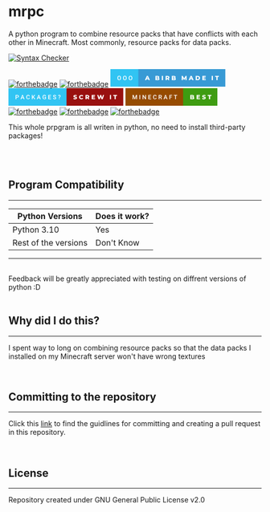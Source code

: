# mrpc

A python program to combine resource packs that have conflicts with each other in Minecraft. Most commonly, resource packs for data packs.

[![Syntax Checker](https://github.com/EpicBirb/mrpc/actions/workflows/syntax.yml/badge.svg)](https://github.com/EpicBirb/mrpc/actions/workflows/syntax.yml)

[![forthebadge](https://forthebadge.com/images/badges/powered-by-electricity.svg)](https://forthebadge.com) [![forthebadge](https://forthebadge.com/images/badges/built-with-love.svg)](https://forthebadge.com) <svg xmlns="http://www.w3.org/2000/svg" width="228.87" height="35" viewBox="0 0 228.87 35"><rect class="svg__rect" x="0" y="0" width="57.620000000000005" height="35" fill="#31C4F3"/><rect class="svg__rect" x="55.620000000000005" y="0" width="173.25" height="35" fill="#389AD5"/><path class="svg__text" d="M13.95 18.00L13.95 18.00L13.95 17.52Q13.95 16.28 14.39 15.32Q14.83 14.37 15.64 13.86Q16.44 13.35 17.49 13.35Q18.53 13.35 19.34 13.85Q20.14 14.35 20.58 15.29Q21.02 16.23 21.03 17.48L21.03 17.48L21.03 17.96Q21.03 19.21 20.59 20.16Q20.16 21.10 19.35 21.61Q18.55 22.12 17.50 22.12L17.50 22.12Q16.46 22.12 15.65 21.61Q14.84 21.10 14.40 20.17Q13.95 19.23 13.95 18.00ZM15.43 17.46L15.43 17.96Q15.43 19.36 15.98 20.13Q16.53 20.90 17.50 20.90L17.50 20.90Q18.48 20.90 19.01 20.15Q19.54 19.40 19.54 17.96L19.54 17.96L19.54 17.51Q19.54 16.09 19.01 15.34Q18.47 14.58 17.49 14.58L17.49 14.58Q16.53 14.58 15.98 15.33Q15.44 16.09 15.43 17.46L15.43 17.46ZM25.22 18.00L25.22 18.00L25.22 17.52Q25.22 16.28 25.66 15.32Q26.11 14.37 26.91 13.86Q27.72 13.35 28.76 13.35Q29.80 13.35 30.61 13.85Q31.41 14.35 31.85 15.29Q32.29 16.23 32.30 17.48L32.30 17.48L32.30 17.96Q32.30 19.21 31.87 20.16Q31.43 21.10 30.63 21.61Q29.82 22.12 28.77 22.12L28.77 22.12Q27.73 22.12 26.92 21.61Q26.11 21.10 25.67 20.17Q25.23 19.23 25.22 18.00ZM26.70 17.46L26.70 17.96Q26.70 19.36 27.25 20.13Q27.80 20.90 28.77 20.90L28.77 20.90Q29.76 20.90 30.29 20.15Q30.82 19.40 30.82 17.96L30.82 17.96L30.82 17.51Q30.82 16.09 30.28 15.34Q29.74 14.58 28.76 14.58L28.76 14.58Q27.80 14.58 27.26 15.33Q26.72 16.09 26.70 17.46L26.70 17.46ZM36.49 18.00L36.49 18.00L36.49 17.52Q36.49 16.28 36.94 15.32Q37.38 14.37 38.18 13.86Q38.99 13.35 40.03 13.35Q41.08 13.35 41.88 13.85Q42.69 14.35 43.13 15.29Q43.57 16.23 43.57 17.48L43.57 17.48L43.57 17.96Q43.57 19.21 43.14 20.16Q42.71 21.10 41.90 21.61Q41.09 22.12 40.05 22.12L40.05 22.12Q39.01 22.12 38.20 21.61Q37.39 21.10 36.94 20.17Q36.50 19.23 36.49 18.00ZM37.98 17.46L37.98 17.96Q37.98 19.36 38.52 20.13Q39.07 20.90 40.05 20.90L40.05 20.90Q41.03 20.90 41.56 20.15Q42.09 19.40 42.09 17.96L42.09 17.96L42.09 17.51Q42.09 16.09 41.55 15.34Q41.02 14.58 40.03 14.58L40.03 14.58Q39.07 14.58 38.53 15.33Q37.99 16.09 37.98 17.46L37.98 17.46Z" fill="#FFFFFF"/><path class="svg__text" d="M71.23 22L68.80 22L72.51 13.60L74.85 13.60L78.57 22L76.10 22L75.44 20.37L71.89 20.37L71.23 22ZM73.66 15.93L72.58 18.61L74.74 18.61L73.66 15.93ZM94.24 22L89.69 22L89.69 13.60L94.00 13.60Q95.60 13.60 96.44 14.19Q97.28 14.79 97.28 15.79L97.28 15.79Q97.28 16.39 96.99 16.87Q96.69 17.34 96.15 17.62L96.15 17.62Q96.87 17.87 97.28 18.41Q97.69 18.94 97.69 19.70L97.69 19.70Q97.69 20.80 96.80 21.40Q95.91 22 94.24 22L94.24 22ZM92.05 18.58L92.05 20.28L94.04 20.28Q95.29 20.28 95.29 19.43L95.29 19.43Q95.29 18.58 94.04 18.58L94.04 18.58L92.05 18.58ZM92.05 15.31L92.05 16.94L93.68 16.94Q94.88 16.94 94.88 16.12L94.88 16.12Q94.88 15.31 93.68 15.31L93.68 15.31L92.05 15.31ZM104.78 22L102.40 22L102.40 13.60L104.78 13.60L104.78 22ZM112.34 22L109.96 22L109.96 13.60L113.80 13.60Q114.94 13.60 115.78 13.98Q116.62 14.35 117.08 15.06Q117.53 15.76 117.53 16.71L117.53 16.71Q117.53 17.62 117.10 18.30Q116.68 18.98 115.89 19.36L115.89 19.36L117.70 22L115.15 22L113.63 19.77L112.34 19.77L112.34 22ZM112.34 15.47L112.34 17.93L113.65 17.93Q114.39 17.93 114.76 17.61Q115.13 17.29 115.13 16.71L115.13 16.71Q115.13 16.12 114.76 15.79Q114.39 15.47 113.65 15.47L113.65 15.47L112.34 15.47ZM126.86 22L122.32 22L122.32 13.60L126.62 13.60Q128.23 13.60 129.07 14.19Q129.91 14.79 129.91 15.79L129.91 15.79Q129.91 16.39 129.61 16.87Q129.32 17.34 128.78 17.62L128.78 17.62Q129.50 17.87 129.90 18.41Q130.31 18.94 130.31 19.70L130.31 19.70Q130.31 20.80 129.42 21.40Q128.54 22 126.86 22L126.86 22ZM124.68 18.58L124.68 20.28L126.67 20.28Q127.92 20.28 127.92 19.43L127.92 19.43Q127.92 18.58 126.67 18.58L126.67 18.58L124.68 18.58ZM124.68 15.31L124.68 16.94L126.30 16.94Q127.51 16.94 127.51 16.12L127.51 16.12Q127.51 15.31 126.30 15.31L126.30 15.31L124.68 15.31ZM144.20 22L142.00 22L142.00 13.60L143.96 13.60L146.91 18.45L149.79 13.60L151.75 13.60L151.77 22L149.59 22L149.57 17.55L147.40 21.17L146.35 21.17L144.20 17.67L144.20 22ZM158.35 22L155.92 22L159.63 13.60L161.98 13.60L165.69 22L163.22 22L162.56 20.37L159.01 20.37L158.35 22ZM160.79 15.93L159.70 18.61L161.86 18.61L160.79 15.93ZM173.82 22L169.84 22L169.84 13.60L173.82 13.60Q175.20 13.60 176.27 14.12Q177.33 14.63 177.92 15.58Q178.51 16.53 178.51 17.80L178.51 17.80Q178.51 19.07 177.92 20.02Q177.33 20.97 176.27 21.48Q175.20 22 173.82 22L173.82 22ZM172.22 15.50L172.22 20.10L173.72 20.10Q174.80 20.10 175.46 19.49Q176.11 18.88 176.11 17.80L176.11 17.80Q176.11 16.72 175.46 16.11Q174.80 15.50 173.72 15.50L173.72 15.50L172.22 15.50ZM189.98 22L183.24 22L183.24 13.60L189.83 13.60L189.83 15.44L185.59 15.44L185.59 16.85L189.33 16.85L189.33 18.63L185.59 18.63L185.59 20.17L189.98 20.17L189.98 22ZM204.14 22L201.76 22L201.76 13.60L204.14 13.60L204.14 22ZM211.11 15.48L208.52 15.48L208.52 13.60L216.05 13.60L216.05 15.48L213.48 15.48L213.48 22L211.11 22L211.11 15.48Z" fill="#FFFFFF" x="68.62"/></svg> <svg xmlns="http://www.w3.org/2000/svg" width="228.70000000000002" height="35" viewBox="0 0 228.70000000000002 35"><rect class="svg__rect" x="0" y="0" width="117.66" height="35" fill="#31C4F3"/><rect class="svg__rect" x="115.66" y="0" width="113.04000000000002" height="35" fill="#99100F"/><path class="svg__text" d="M15.70 22L14.22 22L14.22 13.47L17.48 13.47Q18.91 13.47 19.75 14.21Q20.59 14.96 20.59 16.18L20.59 16.18Q20.59 17.44 19.77 18.13Q18.95 18.83 17.46 18.83L17.46 18.83L15.70 18.83L15.70 22ZM15.70 14.66L15.70 17.64L17.48 17.64Q18.27 17.64 18.69 17.27Q19.10 16.90 19.10 16.19L19.10 16.19Q19.10 15.50 18.68 15.09Q18.26 14.68 17.52 14.66L17.52 14.66L15.70 14.66ZM25.65 22L24.11 22L27.34 13.47L28.67 13.47L31.89 22L30.35 22L29.65 20.01L26.35 20.01L25.65 22ZM28.00 15.28L26.76 18.82L29.23 18.82L28.00 15.28ZM35.58 18.19L35.58 18.19L35.58 17.39Q35.58 16.19 36.01 15.27Q36.44 14.35 37.24 13.85Q38.04 13.35 39.08 13.35L39.08 13.35Q40.50 13.35 41.36 14.12Q42.22 14.89 42.36 16.29L42.36 16.29L40.88 16.29Q40.78 15.37 40.35 14.96Q39.92 14.55 39.08 14.55L39.08 14.55Q38.12 14.55 37.60 15.26Q37.08 15.96 37.07 17.33L37.07 17.33L37.07 18.09Q37.07 19.47 37.56 20.20Q38.06 20.92 39.01 20.92L39.01 20.92Q39.89 20.92 40.33 20.53Q40.77 20.14 40.88 19.22L40.88 19.22L42.36 19.22Q42.23 20.59 41.35 21.35Q40.47 22.12 39.01 22.12L39.01 22.12Q37.99 22.12 37.22 21.63Q36.44 21.15 36.02 20.26Q35.60 19.37 35.58 18.19ZM48.15 22L46.67 22L46.67 13.47L48.15 13.47L48.15 17.47L48.98 16.46L51.47 13.47L53.26 13.47L50.09 17.25L53.45 22L51.69 22L49.12 18.31L48.15 19.34L48.15 22ZM58.00 22L56.46 22L59.69 13.47L61.02 13.47L64.24 22L62.70 22L62.00 20.01L58.70 20.01L58.00 22ZM60.35 15.28L59.11 18.82L61.58 18.82L60.35 15.28ZM67.95 18.13L67.95 18.13L67.95 17.46Q67.95 15.53 68.88 14.44Q69.81 13.35 71.46 13.35L71.46 13.35Q72.89 13.35 73.72 14.05Q74.56 14.76 74.73 16.08L74.73 16.08L73.28 16.08Q73.03 14.54 71.49 14.54L71.49 14.54Q70.50 14.54 69.98 15.26Q69.46 15.98 69.44 17.37L69.44 17.37L69.44 18.02Q69.44 19.40 70.02 20.17Q70.61 20.93 71.64 20.93L71.64 20.93Q72.78 20.93 73.26 20.42L73.26 20.42L73.26 18.75L71.50 18.75L71.50 17.62L74.74 17.62L74.74 20.89Q74.28 21.50 73.46 21.81Q72.64 22.12 71.59 22.12L71.59 22.12Q70.52 22.12 69.69 21.63Q68.87 21.14 68.42 20.24Q67.97 19.33 67.95 18.13ZM84.93 22L79.36 22L79.36 13.47L84.89 13.47L84.89 14.66L80.84 14.66L80.84 17.02L84.34 17.02L84.34 18.19L80.84 18.19L80.84 20.82L84.93 20.82L84.93 22ZM88.70 19.42L88.70 19.42L90.18 19.42Q90.18 20.15 90.66 20.55Q91.14 20.95 92.04 20.95L92.04 20.95Q92.81 20.95 93.20 20.63Q93.59 20.32 93.59 19.80L93.59 19.80Q93.59 19.24 93.19 18.94Q92.80 18.63 91.77 18.32Q90.73 18.01 90.13 17.63L90.13 17.63Q88.96 16.90 88.96 15.72L88.96 15.72Q88.96 14.69 89.80 14.02Q90.64 13.35 91.98 13.35L91.98 13.35Q92.87 13.35 93.57 13.68Q94.27 14.01 94.67 14.61Q95.06 15.22 95.06 15.96L95.06 15.96L93.59 15.96Q93.59 15.29 93.17 14.91Q92.75 14.54 91.97 14.54L91.97 14.54Q91.24 14.54 90.84 14.85Q90.44 15.16 90.44 15.71L90.44 15.71Q90.44 16.18 90.88 16.50Q91.31 16.81 92.31 17.10Q93.30 17.40 93.90 17.78Q94.51 18.16 94.79 18.65Q95.07 19.13 95.07 19.79L95.07 19.79Q95.07 20.86 94.25 21.49Q93.44 22.12 92.04 22.12L92.04 22.12Q91.11 22.12 90.33 21.77Q89.56 21.43 89.13 20.83Q88.70 20.22 88.70 19.42ZM100.27 15.60L98.84 15.60Q98.86 14.56 99.55 13.96Q100.24 13.35 101.39 13.35L101.39 13.35Q102.56 13.35 103.22 13.95Q103.88 14.55 103.88 15.62L103.88 15.62Q103.88 16.57 102.99 17.50L102.99 17.50L102.27 18.21Q101.89 18.65 101.87 19.49L101.87 19.49L100.54 19.49Q100.54 18.71 100.74 18.25Q100.93 17.79 101.50 17.23Q102.07 16.68 102.22 16.45L102.22 16.45Q102.46 16.09 102.46 15.67L102.46 15.67Q102.46 15.12 102.19 14.83Q101.91 14.54 101.39 14.54L101.39 14.54Q100.88 14.54 100.58 14.83Q100.27 15.11 100.27 15.60L100.27 15.60ZM100.44 21.31L100.44 21.31Q100.44 20.97 100.66 20.75Q100.88 20.54 101.25 20.54L101.25 20.54Q101.62 20.54 101.84 20.76Q102.06 20.98 102.06 21.31L102.06 21.31Q102.06 21.64 101.84 21.85Q101.63 22.07 101.25 22.07Q100.86 22.07 100.65 21.85Q100.44 21.64 100.44 21.31Z" fill="#FFFFFF"/><path class="svg__text" d="M129.26 21.24L129.26 21.24L130.04 19.49Q130.60 19.86 131.35 20.09Q132.09 20.32 132.81 20.32L132.81 20.32Q134.18 20.32 134.18 19.64L134.18 19.64Q134.18 19.28 133.79 19.11Q133.40 18.93 132.54 18.74L132.54 18.74Q131.59 18.53 130.95 18.30Q130.32 18.06 129.86 17.55Q129.41 17.03 129.41 16.16L129.41 16.16Q129.41 15.39 129.83 14.77Q130.25 14.15 131.08 13.79Q131.92 13.43 133.12 13.43L133.12 13.43Q133.95 13.43 134.76 13.62Q135.56 13.80 136.18 14.17L136.18 14.17L135.44 15.93Q134.24 15.28 133.11 15.28L133.11 15.28Q132.40 15.28 132.08 15.49Q131.76 15.70 131.76 16.04L131.76 16.04Q131.76 16.37 132.14 16.54Q132.53 16.71 133.38 16.89L133.38 16.89Q134.34 17.10 134.97 17.33Q135.60 17.56 136.06 18.07Q136.52 18.58 136.52 19.46L136.52 19.46Q136.52 20.21 136.10 20.83Q135.68 21.44 134.84 21.80Q134.00 22.17 132.80 22.17L132.80 22.17Q131.78 22.17 130.82 21.92Q129.86 21.67 129.26 21.24ZM140.67 17.80L140.67 17.80Q140.67 16.54 141.27 15.54Q141.87 14.55 142.92 13.99Q143.97 13.43 145.29 13.43L145.29 13.43Q146.44 13.43 147.36 13.84Q148.29 14.25 148.90 15.02L148.90 15.02L147.39 16.39Q146.58 15.40 145.41 15.40L145.41 15.40Q144.72 15.40 144.19 15.70Q143.66 16 143.36 16.54Q143.07 17.09 143.07 17.80L143.07 17.80Q143.07 18.51 143.36 19.05Q143.66 19.60 144.19 19.90Q144.72 20.20 145.41 20.20L145.41 20.20Q146.58 20.20 147.39 19.22L147.39 19.22L148.90 20.58Q148.29 21.35 147.37 21.76Q146.44 22.17 145.29 22.17L145.29 22.17Q143.97 22.17 142.92 21.61Q141.87 21.05 141.27 20.05Q140.67 19.06 140.67 17.80ZM155.82 22L153.44 22L153.44 13.60L157.28 13.60Q158.42 13.60 159.26 13.98Q160.10 14.35 160.56 15.06Q161.01 15.76 161.01 16.71L161.01 16.71Q161.01 17.62 160.59 18.30Q160.16 18.98 159.37 19.36L159.37 19.36L161.18 22L158.63 22L157.11 19.77L155.82 19.77L155.82 22ZM155.82 15.47L155.82 17.93L157.13 17.93Q157.87 17.93 158.24 17.61Q158.61 17.29 158.61 16.71L158.61 16.71Q158.61 16.12 158.24 15.79Q157.87 15.47 157.13 15.47L157.13 15.47L155.82 15.47ZM172.55 22L165.80 22L165.80 13.60L172.39 13.60L172.39 15.44L168.16 15.44L168.16 16.85L171.89 16.85L171.89 18.63L168.16 18.63L168.16 20.17L172.55 20.17L172.55 22ZM179.43 22L176.71 13.60L179.15 13.60L180.84 18.96L182.62 13.60L184.80 13.60L186.50 19.01L188.26 13.60L190.53 13.60L187.80 22L185.26 22L183.65 16.89L181.97 22L179.43 22ZM204.39 22L202.01 22L202.01 13.60L204.39 13.60L204.39 22ZM211.36 15.48L208.77 15.48L208.77 13.60L216.30 13.60L216.30 15.48L213.73 15.48L213.73 22L211.36 22L211.36 15.48Z" fill="#FFFFFF" x="128.66"/></svg> <svg xmlns="http://www.w3.org/2000/svg" width="183.05" height="35" viewBox="0 0 183.05 35"><rect class="svg__rect" x="0" y="0" width="116.81" height="35" fill="#964B00"/><rect class="svg__rect" x="114.81" y="0" width="68.24000000000001" height="35" fill="#3E9C11"/><path class="svg__text" d="M15.69 22L14.22 22L14.22 13.47L16.14 13.47L18.60 20.01L21.06 13.47L22.97 13.47L22.97 22L21.49 22L21.49 19.19L21.64 15.43L19.12 22L18.06 22L15.55 15.43L15.69 19.19L15.69 22ZM29.28 22L27.80 22L27.80 13.47L29.28 13.47L29.28 22ZM35.57 22L34.09 22L34.09 13.47L35.57 13.47L39.38 19.54L39.38 13.47L40.85 13.47L40.85 22L39.37 22L35.57 15.95L35.57 22ZM51.17 22L45.59 22L45.59 13.47L51.13 13.47L51.13 14.66L47.08 14.66L47.08 17.02L50.58 17.02L50.58 18.19L47.08 18.19L47.08 20.82L51.17 20.82L51.17 22ZM55.10 18.19L55.10 18.19L55.10 17.39Q55.10 16.19 55.53 15.27Q55.95 14.35 56.75 13.85Q57.55 13.35 58.60 13.35L58.60 13.35Q60.01 13.35 60.88 14.12Q61.74 14.89 61.88 16.29L61.88 16.29L60.40 16.29Q60.30 15.37 59.86 14.96Q59.43 14.55 58.60 14.55L58.60 14.55Q57.64 14.55 57.12 15.26Q56.60 15.96 56.59 17.33L56.59 17.33L56.59 18.09Q56.59 19.47 57.08 20.20Q57.58 20.92 58.53 20.92L58.53 20.92Q59.40 20.92 59.84 20.53Q60.28 20.14 60.40 19.22L60.40 19.22L61.88 19.22Q61.75 20.59 60.87 21.35Q59.99 22.12 58.53 22.12L58.53 22.12Q57.51 22.12 56.74 21.63Q55.96 21.15 55.54 20.26Q55.12 19.37 55.10 18.19ZM67.67 22L66.19 22L66.19 13.47L69.19 13.47Q70.67 13.47 71.47 14.13Q72.27 14.79 72.27 16.05L72.27 16.05Q72.27 16.90 71.86 17.48Q71.45 18.06 70.71 18.37L70.71 18.37L72.62 21.92L72.62 22L71.04 22L69.32 18.71L67.67 18.71L67.67 22ZM67.67 14.66L67.67 17.52L69.20 17.52Q69.95 17.52 70.37 17.15Q70.79 16.77 70.79 16.11L70.79 16.11Q70.79 15.43 70.40 15.05Q70.01 14.68 69.24 14.66L69.24 14.66L67.67 14.66ZM77.45 22L75.90 22L79.13 13.47L80.46 13.47L83.69 22L82.14 22L81.44 20.01L78.14 20.01L77.45 22ZM79.79 15.28L78.55 18.82L81.03 18.82L79.79 15.28ZM89.12 22L87.64 22L87.64 13.47L93.06 13.47L93.06 14.66L89.12 14.66L89.12 17.20L92.56 17.20L92.56 18.38L89.12 18.38L89.12 22ZM98.90 14.66L96.27 14.66L96.27 13.47L103.03 13.47L103.03 14.66L100.37 14.66L100.37 22L98.90 22L98.90 14.66Z" fill="#FFFFFF"/><path class="svg__text" d="M133.54 22L129.00 22L129.00 13.60L133.30 13.60Q134.90 13.60 135.74 14.19Q136.59 14.79 136.59 15.79L136.59 15.79Q136.59 16.39 136.29 16.87Q135.99 17.34 135.45 17.62L135.45 17.62Q136.18 17.87 136.58 18.41Q136.99 18.94 136.99 19.70L136.99 19.70Q136.99 20.80 136.10 21.40Q135.21 22 133.54 22L133.54 22ZM131.35 18.58L131.35 20.28L133.35 20.28Q134.59 20.28 134.59 19.43L134.59 19.43Q134.59 18.58 133.35 18.58L133.35 18.58L131.35 18.58ZM131.35 15.31L131.35 16.94L132.98 16.94Q134.18 16.94 134.18 16.12L134.18 16.12Q134.18 15.31 132.98 15.31L132.98 15.31L131.35 15.31ZM148.45 22L141.71 22L141.71 13.60L148.30 13.60L148.30 15.44L144.06 15.44L144.06 16.85L147.79 16.85L147.79 18.63L144.06 18.63L144.06 20.17L148.45 20.17L148.45 22ZM152.67 21.24L152.67 21.24L153.45 19.49Q154.01 19.86 154.76 20.09Q155.50 20.32 156.22 20.32L156.22 20.32Q157.59 20.32 157.59 19.64L157.59 19.64Q157.59 19.28 157.20 19.11Q156.81 18.93 155.95 18.74L155.95 18.74Q155.00 18.53 154.36 18.30Q153.72 18.06 153.27 17.55Q152.82 17.03 152.82 16.16L152.82 16.16Q152.82 15.39 153.24 14.77Q153.65 14.15 154.49 13.79Q155.32 13.43 156.53 13.43L156.53 13.43Q157.36 13.43 158.16 13.62Q158.97 13.80 159.58 14.17L159.58 14.17L158.85 15.93Q157.65 15.28 156.52 15.28L156.52 15.28Q155.81 15.28 155.49 15.49Q155.17 15.70 155.17 16.04L155.17 16.04Q155.17 16.37 155.55 16.54Q155.93 16.71 156.78 16.89L156.78 16.89Q157.74 17.10 158.37 17.33Q159.00 17.56 159.47 18.07Q159.93 18.58 159.93 19.46L159.93 19.46Q159.93 20.21 159.51 20.83Q159.09 21.44 158.25 21.80Q157.41 22.17 156.21 22.17L156.21 22.17Q155.19 22.17 154.23 21.92Q153.27 21.67 152.67 21.24ZM166.30 15.48L163.71 15.48L163.71 13.60L171.24 13.60L171.24 15.48L168.67 15.48L168.67 22L166.30 22L166.30 15.48Z" fill="#FFFFFF" x="127.81"/></svg> [![forthebadge](https://forthebadge.com/images/badges/made-with-python.svg)](https://forthebadge.com) [![forthebadge](https://forthebadge.com/images/badges/works-on-my-machine.svg)](https://forthebadge.com) [![forthebadge](https://forthebadge.com/images/badges/you-didnt-ask-for-this.svg)](https://forthebadge.com)

This whole prpgram is all writen in python, no need to install third-party packages!

<br>
<br>

## Program Compatibility

---
|       Python Versions       |      Does it work?      |
| --------------------------- | ----------------------- |
|         Python 3.10         |           Yes           |
|    Rest of the versions     |       Don't Know        |
---
<br>
Feedback will be greatly appreciated with testing on diffrent versions of python :D
<br>
<br>

## Why did I do this?

---
I spent way to long on combining resource packs so that the data packs I installed on my Minecraft server won't have wrong textures

<br>

## Committing to the repository
---
Click this [link](https://github.com/EpicBirb/mrpc/blob/main/info/pull_requests.md) to find the guidlines for committing and creating a pull request in this repository.

<br>

## License

---
Repository created under GNU General Public License v2.0
